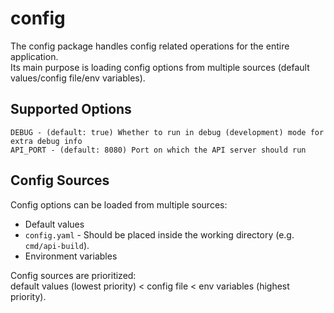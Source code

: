 # config

The config package handles config related operations for the entire application.  
Its main purpose is loading config options from multiple sources (default values/config file/env variables).

## Supported Options

```
DEBUG - (default: true) Whether to run in debug (development) mode for extra debug info
API_PORT - (default: 8080) Port on which the API server should run
```

## Config Sources

Config options can be loaded from multiple sources:

- Default values
- `config.yaml` - Should be placed inside the working directory (e.g. `cmd/api-build`).
- Environment variables

Config sources are prioritized:  
default values (lowest priority) < config file < env variables (highest priority).
